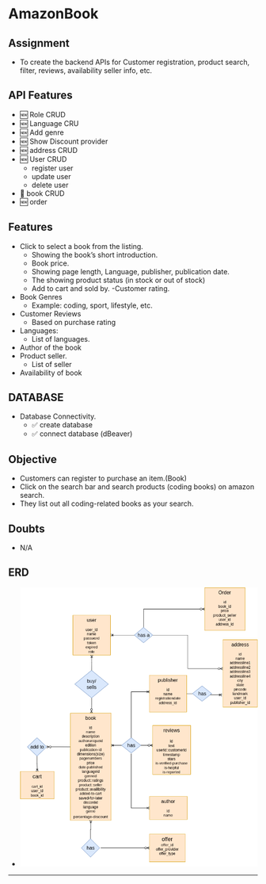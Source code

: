 # AmazonBook


## Assignment 
- To create the backend APIs for Customer registration, product search, filter, reviews, availability seller info, etc.


## API Features
- 🆕 Role CRUD
- 🆕 Language CRU
- 🆕 Add genre
- 🆕 Show Discount provider
- 🆕 address CRUD
- 🆕 User CRUD 
	- register user
	- update user 
	- delete user
- 🔄 book CRUD 
- 🆕 order


## Features
- Click to select a book from the listing.
	- Showing the book’s short introduction.
	- Book price.
	- Showing page length, Language, publisher, publication date.
	- The showing product status (in stock or out of stock)
	- Add to cart and sold by.
	-Customer rating.
- Book Genres
	- Example: coding, sport, lifestyle, etc.
- Customer Reviews
	- Based on purchase rating
- Languages:
	- List of languages.
- Author of the book
- Product seller.
	- List of seller 
- Availability of book

## DATABASE
- Database Connectivity.
  - ✅ create database 
  - ✅ connect database (dBeaver)  

## Objective
- Customers can register to purchase an item.(Book)
- Click on the search bar and search products (coding books) on amazon search.
- They list out all coding-related books as your search.

## Doubts

- N/A
## ERD
 - ![ERD]( https://github.com/sp18-interns/bhavesh-intern/blob/main/24%20may%202022/Amazonbook/AmazonBookv3.drawio.png "AmazonBook ERD")

*********************************************************************************************